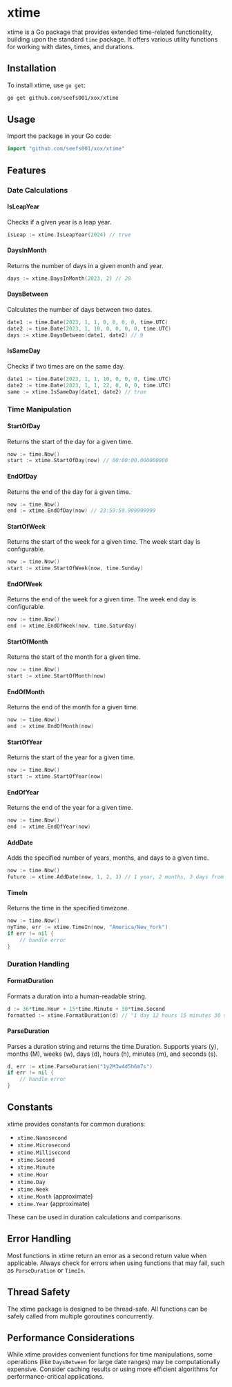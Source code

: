# xtime

xtime is a Go package that provides extended time-related functionality, building upon the standard `time` package. It offers various utility functions for working with dates, times, and durations.

## Installation

To install xtime, use `go get`:

```bash
go get github.com/seefs001/xox/xtime
```

## Usage

Import the package in your Go code:

```go
import "github.com/seefs001/xox/xtime"
```

## Features

### Date Calculations

#### IsLeapYear

Checks if a given year is a leap year.

```go
isLeap := xtime.IsLeapYear(2024) // true
```

#### DaysInMonth

Returns the number of days in a given month and year.

```go
days := xtime.DaysInMonth(2023, 2) // 28
```

#### DaysBetween

Calculates the number of days between two dates.

```go
date1 := time.Date(2023, 1, 1, 0, 0, 0, 0, time.UTC)
date2 := time.Date(2023, 1, 10, 0, 0, 0, 0, time.UTC)
days := xtime.DaysBetween(date1, date2) // 9
```

#### IsSameDay

Checks if two times are on the same day.

```go
date1 := time.Date(2023, 1, 1, 10, 0, 0, 0, time.UTC)
date2 := time.Date(2023, 1, 1, 22, 0, 0, 0, time.UTC)
same := xtime.IsSameDay(date1, date2) // true
```

### Time Manipulation

#### StartOfDay

Returns the start of the day for a given time.

```go
now := time.Now()
start := xtime.StartOfDay(now) // 00:00:00.000000000
```

#### EndOfDay

Returns the end of the day for a given time.

```go
now := time.Now()
end := xtime.EndOfDay(now) // 23:59:59.999999999
```

#### StartOfWeek

Returns the start of the week for a given time. The week start day is configurable.

```go
now := time.Now()
start := xtime.StartOfWeek(now, time.Sunday)
```

#### EndOfWeek

Returns the end of the week for a given time. The week end day is configurable.

```go
now := time.Now()
end := xtime.EndOfWeek(now, time.Saturday)
```

#### StartOfMonth

Returns the start of the month for a given time.

```go
now := time.Now()
start := xtime.StartOfMonth(now)
```

#### EndOfMonth

Returns the end of the month for a given time.

```go
now := time.Now()
end := xtime.EndOfMonth(now)
```

#### StartOfYear

Returns the start of the year for a given time.

```go
now := time.Now()
start := xtime.StartOfYear(now)
```

#### EndOfYear

Returns the end of the year for a given time.

```go
now := time.Now()
end := xtime.EndOfYear(now)
```

#### AddDate

Adds the specified number of years, months, and days to a given time.

```go
now := time.Now()
future := xtime.AddDate(now, 1, 2, 3) // 1 year, 2 months, 3 days from now
```

#### TimeIn

Returns the time in the specified timezone.

```go
now := time.Now()
nyTime, err := xtime.TimeIn(now, "America/New_York")
if err != nil {
    // handle error
}
```

### Duration Handling

#### FormatDuration

Formats a duration into a human-readable string.

```go
d := 36*time.Hour + 15*time.Minute + 30*time.Second
formatted := xtime.FormatDuration(d) // "1 day 12 hours 15 minutes 30 seconds"
```

#### ParseDuration

Parses a duration string and returns the time.Duration. Supports years (y), months (M), weeks (w), days (d), hours (h), minutes (m), and seconds (s).

```go
d, err := xtime.ParseDuration("1y2M3w4d5h6m7s")
if err != nil {
    // handle error
}
```

## Constants

xtime provides constants for common durations:

- `xtime.Nanosecond`
- `xtime.Microsecond`
- `xtime.Millisecond`
- `xtime.Second`
- `xtime.Minute`
- `xtime.Hour`
- `xtime.Day`
- `xtime.Week`
- `xtime.Month` (approximate)
- `xtime.Year` (approximate)

These can be used in duration calculations and comparisons.

## Error Handling

Most functions in xtime return an error as a second return value when applicable. Always check for errors when using functions that may fail, such as `ParseDuration` or `TimeIn`.

## Thread Safety

The xtime package is designed to be thread-safe. All functions can be safely called from multiple goroutines concurrently.

## Performance Considerations

While xtime provides convenient functions for time manipulations, some operations (like `DaysBetween` for large date ranges) may be computationally expensive. Consider caching results or using more efficient algorithms for performance-critical applications.
